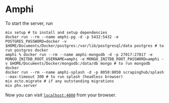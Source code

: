 # Amphi

To start the server, run

```
mix setup # to install and setup dependencies
docker run --rm --name amphi-pg -d -p 5432:5432 -e POSTGRES_PASSWORD=docker -v $HOME/Documents/Docker/postgres:/var/lib/postgresql/data postgres # to run postgres docker
amphi % docker run --rm --name amphi-mongodb -d -p 27017:27017 -e MONGO_INITDB_ROOT_USERNAME=amphi -e MONGO_INITDB_ROOT_PASSWORD=amphi -v $HOME/Documents/Docker/mongodb:/data/db mongo # to run mongodb docker
docker run --rm --name amphi-splash -d -p 8050:8050 scrapinghub/splash --max-timeout 300 # to run splash (headless browser)
mix ecto.migrate # if any outstanding migrations
mix phx.server
```

Now you can visit [`localhost:4000`](http://localhost:4000) from your browser.
